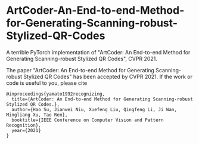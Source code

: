 # ArtCoder-An-End-to-end-Method-for-Generating-Scanning-robust-Stylized-QR-Codes
A terrible PyTorch implementation of "ArtCoder: An End-to-end Method for Generating Scanning-robust Stylized QR Codes", CVPR 2021.

The paper "ArtCoder: An End-to-end Method for Generating Scanning-robust Stylized QR Codes" has been accepted by CVPR 2021. If the work or code is useful to you, please cite
```
@inproceedings{yamato1992recognizing,
  title={ArtCoder: An End-to-end Method for Generating Scanning-robust Stylized QR Codes.},
  author={Hao Su, Jianwei Niu, Xuefeng Liu, Qingfeng Li, Ji Wan, Mingliang Xu, Tao Ren},
  booktitle={IEEE Conference on Computer Vision and Pattern Recognition},
  year={2021}
}
```
